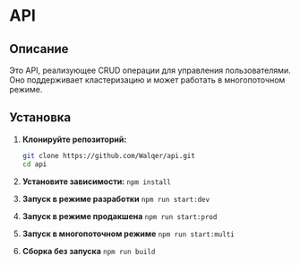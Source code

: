 # API

## Описание

Это API, реализующее CRUD операции для управления пользователями. Оно поддерживает кластеризацию и может работать в многопоточном режиме.

## Установка

1. **Клонируйте репозиторий:**

    ```bash
    git clone https://github.com/Walqer/api.git
    cd api
    ```

2. **Установите зависимости:**
   `npm install`
3. **Запуск в режиме разработки**
   `npm run start:dev`
4. **Запуск в режиме продакшена**
   `npm run start:prod`
5. **Запуск в многопоточном режиме**
   `npm run start:multi`
6. **Сборка без запуска**
   `npm run build`
